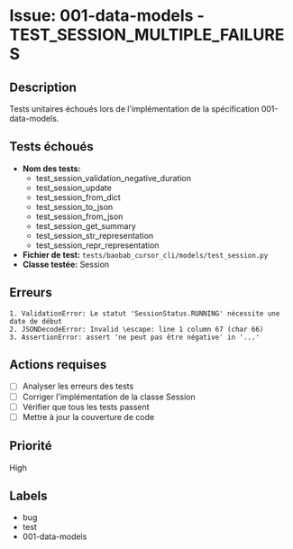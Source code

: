 # Issue: 001-data-models - TEST_SESSION_MULTIPLE_FAILURES

## Description
Tests unitaires échoués lors de l'implémentation de la spécification 001-data-models.

## Tests échoués
- **Nom des tests:** 
  - test_session_validation_negative_duration
  - test_session_update
  - test_session_from_dict
  - test_session_to_json
  - test_session_from_json
  - test_session_get_summary
  - test_session_str_representation
  - test_session_repr_representation
- **Fichier de test:** `tests/baobab_cursor_cli/models/test_session.py`
- **Classe testée:** Session

## Erreurs
```
1. ValidationError: Le statut 'SessionStatus.RUNNING' nécessite une date de début
2. JSONDecodeError: Invalid \escape: line 1 column 67 (char 66)
3. AssertionError: assert 'ne peut pas être négative' in '...'
```

## Actions requises
- [ ] Analyser les erreurs des tests
- [ ] Corriger l'implémentation de la classe Session
- [ ] Vérifier que tous les tests passent
- [ ] Mettre à jour la couverture de code

## Priorité
High

## Labels
- bug
- test
- 001-data-models
